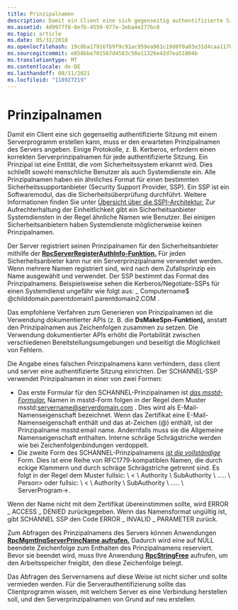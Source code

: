 ```yaml
---
title: Prinzipalnamen
description: Damit ein Client eine sich gegenseitig authentifizierte Sitzung mit einem Serverprogramm erstellen kann, muss er den erwarteten Prinzipalnamen des Servers angeben.
ms.assetid: 4d9977f8-0efb-4559-977e-3eba4e277bc0
ms.topic: article
ms.date: 05/31/2018
ms.openlocfilehash: 19c0ba17916fb9f9c91ac959ea961c19d0f0a03e31d4caa11784dc123b54c5a7
ms.sourcegitcommit: e858bbe701567d4583c50a11326e42d7ea51804b
ms.translationtype: MT
ms.contentlocale: de-DE
ms.lasthandoff: 08/11/2021
ms.locfileid: "118927219"
---
```

# <a name="principal-names"></a>Prinzipalnamen

Damit ein Client eine sich gegenseitig authentifizierte Sitzung mit einem Serverprogramm erstellen kann, muss er den erwarteten Prinzipalnamen des Servers angeben. Einige Protokolle, z. B. Kerberos, erfordern einen korrekten Serverprinzipalnamen für jede authentifizierte Sitzung. Ein Prinzipal ist eine Entität, die vom Sicherheitssystem erkannt wird. Dies schließt sowohl menschliche Benutzer als auch Systemdienste ein. Alle Prinzipalnamen haben ein ähnliches Format für einen bestimmten Sicherheitssupportanbieter (Security Support Provider, SSP). Ein SSP ist ein Softwaremodul, das die Sicherheitsüberprüfung durchführt. Weitere Informationen finden Sie unter [Übersicht über die SSPI-Architektur.](sspi-architectural-overview.md) Zur Aufrechterhaltung der Einheitlichkeit gibt ein Sicherheitsanbieter Systemdiensten in der Regel ähnliche Namen wie Benutzer. Bei einigen Sicherheitsanbietern haben Systemdienste möglicherweise keinen Prinzipalnamen.

Der Server registriert seinen Prinzipalnamen für den Sicherheitsanbieter mithilfe der [**RpcServerRegisterAuthInfo-Funktion.**](/windows/desktop/api/Rpcdce/nf-rpcdce-rpcserverregisterauthinfo) Für jeden Sicherheitsanbieter kann nur ein Serverprinzipalname verwendet werden. Wenn mehrere Namen registriert sind, wird nach dem Zufallsprinzip ein Name ausgewählt und verwendet. Der SSP bestimmt das Format des Prinzipalnamens. Beispielsweise sehen die Kerberos/Negotiate-SSPs für einen Systemdienst ungefähr wie folgt aus: \_ Computername$ @childdomain.parentdomain1.parentdomain2.COM .

Das empfohlene Verfahren zum Generieren von Prinzipalnamen ist die Verwendung dokumentierter APIs (z. B. die **DsMakeSpn-Funktion),** anstatt den Prinzipalnamen aus Zeichenfolgen zusammen zu setzen. Die Verwendung dokumentierter APIs erhöht die Portabilität zwischen verschiedenen Bereitstellungsumgebungen und beseitigt die Möglichkeit von Fehlern.

Die Angabe eines falschen Prinzipalnamens kann verhindern, dass client und server eine authentifizierte Sitzung einrichten. Der SCHANNEL-SSP verwendet Prinzipalnamen in einer von zwei Formen:

-   Das erste Formular für den SCHANNEL-Prinzipalnamen ist [*das msstd-Formular.*](m-glos.md) Namen in msstd-Form folgen in der Regel dem Muster msstd:servername@serverdomain.com . Dies wird als E-Mail-Namenseigenschaft bezeichnet. Wenn das Zertifikat eine E-Mail-Namenseigenschaft enthält und das at-Zeichen (@) enthält, ist der Prinzipalname msstd:email name. Andernfalls muss sie die Allgemeine Namenseigenschaft enthalten. Interne schräge Schrägstriche werden wie bei Zeichenfolgenbindungen verdoppelt.
-   Die zweite Form des SCHANNEL-Prinzipalnamens [*ist die vollständige*](f-glos.md) Form. Dies ist eine Reihe von RFC1779-kompatiblen Namen, die durch eckige Klammern und durch schräge Schrägstriche getrennt sind. Es folgt in der Regel dem Muster fullsic: \\ < \\ Authority \\ SubAuthority \\ ..... \\ Person> oder fullsic: \\ < \\ Authority \\ SubAuthority \\ ..... \\ ServerProgram->.

Wenn der Name nicht mit dem Zertifikat übereinstimmen sollte, wird ERROR \_ ACCESS \_ DENIED zurückgegeben. Wenn das Namensformat ungültig ist, gibt SCHANNEL SSP den Code ERROR \_ INVALID \_ PARAMETER zurück.

Zum Abfragen des Prinzipalnamens des Servers können Anwendungen [**RpcMgmtInqServerPrincName aufrufen.**](/windows/desktop/api/Rpcdce/nf-rpcdce-rpcmgmtinqserverprincname) Dadurch wird eine auf NULL beendete Zeichenfolge zum Enthalten des Prinzipalnamens reserviert. Bevor sie beendet wird, muss Ihre Anwendung [**RpcStringFree**](/windows/desktop/api/Rpcdce/nf-rpcdce-rpcstringfree) aufrufen, um den Arbeitsspeicher freigibt, den diese Zeichenfolge belegt.

Das Abfragen des Servernamens auf diese Weise ist nicht sicher und sollte vermieden werden. Für die Serverauthentifizierung sollte das Clientprogramm wissen, mit welchem Server es eine Verbindung herstellen soll, und den Serverprinzipalnamen von Grund auf neu erstellen.

 

 




